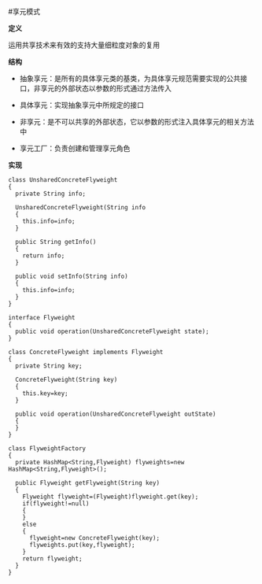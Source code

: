 #享元模式

**定义**

运用共享技术来有效的支持大量细粒度对象的复用

**结构**

* 抽象享元：是所有的具体享元类的基类，为具体享元规范需要实现的公共接口，非享元的外部状态以参数的形式通过方法传入

* 具体享元：实现抽象享元中所规定的接口

* 非享元：是不可以共享的外部状态，它以参数的形式注入具体享元的相关方法中

* 享元工厂：负责创建和管理享元角色

**实现**
```
class UnsharedConcreteFlyweight
{
  private String info;
  
  UnsharedConcreteFlyweight(String info
  {
    this.info=info;
  }
  
  public String getInfo()
  {
    return info;
  }
  
  public void setInfo(String info)
  {
    this.info=info;
  }
}

interface Flyweight
{
  public void operation(UnsharedConcreteFlyweight state);
}

class ConcreteFlyweight implements Flyweight
{
  private String key;
  
  ConcreteFlyweight(String key)
  {
    this.key=key;
  }
  
  public void operation(UnsharedConcreteFlyweight outState)
  {
  }
}

class FlyweightFactory
{
  private HashMap<String,Flyweight) flyweights=new HashMap<String,Flyweight>();
  
  public Flyweight getFlyweight(String key)
  {
    Flyweight flyweight=(Flyweight)flyweight.get(key);
    if(flyweight!=null)
    {
    }
    else
    {
      flyweight=new ConcreteFlyweight(key);
      flyweights.put(key,flyweight);
    }
    return flyweight;
  }
}
```

